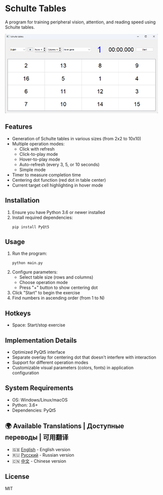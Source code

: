 # Schulte Tables

A program for training peripheral vision, attention, and reading speed using Schulte tables.  

![Example of a Schulte table](screenshot.png)

## Features

- Generation of Schulte tables in various sizes (from 2x2 to 10x10)
- Multiple operation modes:
  - Click with refresh
  - Click-to-play mode
  - Hover-to-play mode
  - Auto-refresh (every 3, 5, or 10 seconds)
  - Simple mode
- Timer to measure completion time
- Centering dot function (red dot in table center)
- Current target cell highlighting in hover mode

## Installation

1. Ensure you have Python 3.6 or newer installed
2. Install required dependencies:
   ```
   pip install PyQt5
   ```

## Usage

1. Run the program:
   ```
   python main.py
   ```
2. Configure parameters:
   - Select table size (rows and columns)
   - Choose operation mode
   - Press "+" button to show centering dot
3. Click "Start" to begin the exercise
4. Find numbers in ascending order (from 1 to N)

## Hotkeys

- Space: Start/stop exercise

## Implementation Details

- Optimized PyQt5 interface
- Separate overlay for centering dot that doesn't interfere with interaction
- Support for different operation modes
- Customizable visual parameters (colors, fonts) in application configuration

## System Requirements

- OS: Windows/Linux/macOS
- Python: 3.6+
- Dependencies: PyQt5

## 🌍 Available Translations | Доступные переводы | 可用翻译
- 🇬🇧 [English](Readme.md) - English version  
- 🇷🇺 [Русский](Readme_ru.md) - Russian version  
- 🇨🇳 [中文](Readme_ch.md) - Chinese version

## License

MIT

